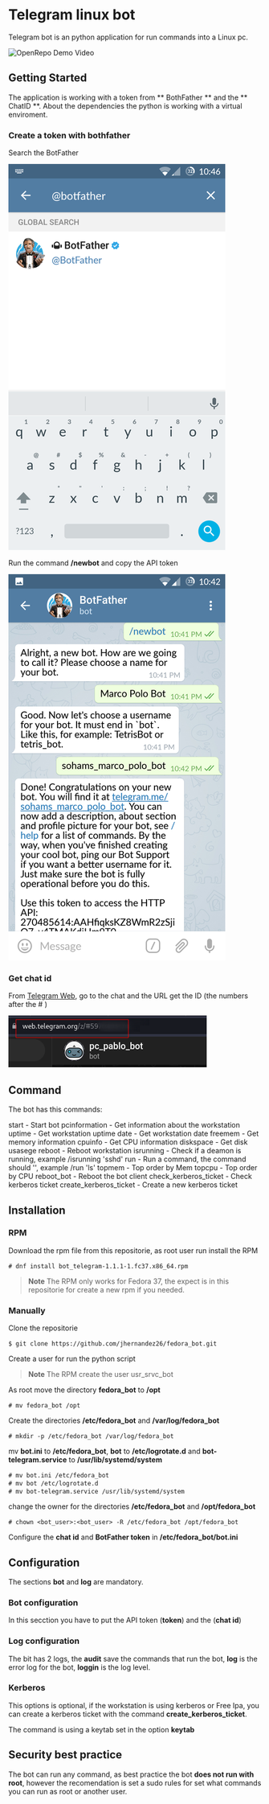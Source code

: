 # Telegram linux bot
Telegram bot is an python application for run commands into a Linux pc.


![OpenRepo Demo Video](https://github.com/jhernandez26/fedora_bot/blob/developer/documentacion/img/demo.gif?raw=true)

## Getting Started
The application is working with a token from ** BothFather ** and the ** ChatID **. About the dependencies the python is working with a virtual enviroment.

### Create a token with bothfather
Search the BotFather    


![BotFather search](https://github.com/jhernandez26/fedora_bot/blob/developer/documentacion/img/telegram_1.png)

Run the command **/newbot** and copy the API token

![BotFather search](https://github.com/jhernandez26/fedora_bot/blob/developer/documentacion/img/telegram_3.png)

### Get chat id
From [Telegram Web](https://web.telegram.org/z/), go to the chat and the URL get the ID (the numbers after the # )

![Chat ID](https://github.com/jhernandez26/fedora_bot/blob/developer/documentacion/img/chat_id.png)

## Command
The bot has this commands:

start  - Start bot
pcinformation - Get information about the workstation
uptime - Get workstation uptime
date - Get workstation  date
freemem - Get memory information
cpuinfo - Get CPU information
diskspace - Get disk usasege
reboot - Reboot workstation
isrunning - Check if a deamon is running, example /isrunning 'sshd'
run - Run a command, the command should '', example /run 'ls'
topmem -  Top order by Mem
topcpu - Top order by CPU
reboot_bot - Reboot the bot client
check_kerberos_ticket -  Check kerberos ticket
create_kerberos_ticket - Create a new kerberos ticket

## Installation
### RPM
Download the rpm file from this repositorie, as root user run install the RPM

    # dnf install bot_telegram-1.1.1-1.fc37.x86_64.rpm

>**Note**
>The RPM only works for Fedora 37, the expect is in this repositorie for create a new rpm if you needed.

### Manually

Clone the repositorie 

    $ git clone https://github.com/jhernandez26/fedora_bot.git

Create a user for run the python script
>**Note**
>The RPM create the user usr_srvc_bot

As root move the directory **fedora_bot** to **/opt** 

    # mv fedora_bot /opt

Create the directories **/etc/fedora_bot** and **/var/log/fedora_bot**

    # mkdir -p /etc/fedora_bot /var/log/fedora_bot
mv **bot.ini** to **/etc/fedora_bot**, **bot** to **/etc/logrotate.d** and **bot-telegram.service** to  **/usr/lib/systemd/system**

    # mv bot.ini /etc/fedora_bot
    # mv bot /etc/logrotate.d
    # mv bot-telegram.service /usr/lib/systemd/system

change the owner for the directories **/etc/fedora_bot** and **/opt/fedora_bot**

    # chown <bot_user>:<bot_user> -R /etc/fedora_bot /opt/fedora_bot

Configure the **chat id** and **BotFather token** in **/etc/fedora_bot/bot.ini**
## Configuration
The sections **bot** and **log** are  mandatory.

### Bot configuration ###
In this secction you have to put the API token (**token**)  and the (**chat id**)

### Log configuration ###
The bit has 2 logs, the **audit** save the commands that run the bot, **log** is the error log for the bot, **loggin** is the log level.

### Kerberos ###
This options is optional, if the workstation is using kerberos or Free Ipa, you can create a kerberos ticket with the command **create_kerberos_ticket**.

The command is using a keytab set in the option **keytab**

## Security best practice
The bot can run any command, as best practice the bot **does not run with root**, however the recomendation is set a sudo rules for set what commands you can run as root or another user.